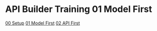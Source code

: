 # API Builder Training 01 Model First
[00 Setup](./00_Setup)
[01 Model First](./01_ModelFirst)
[02 API First](./02_APIFirst)

